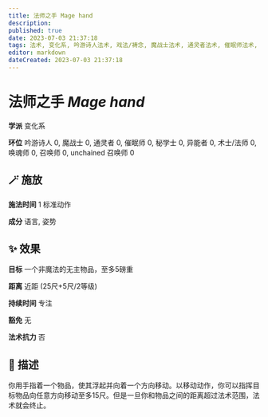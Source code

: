 ```yaml
---
title: 法师之手 Mage hand
description: 
published: true
date: 2023-07-03 21:37:18
tags: 法术, 变化系, 吟游诗人法术, 戏法/祷念, 魔战士法术, 通灵者法术, 催眠师法术, 秘学士法术, 异能者法术, 术士/法师法术, 唤魂师法术, 召唤师法术, unchained 召唤师法术
editor: markdown
dateCreated: 2023-07-03 21:37:18
---
```


# **法师之手** *Mage hand*

**学派** 变化系 

**环位** 吟游诗人 0, 魔战士 0, 通灵者 0, 催眠师 0, 秘学士 0, 异能者 0, 术士/法师 0, 唤魂师 0, 召唤师 0, unchained 召唤师 0

## 🪄 施放

**施法时间** 1 标准动作

**成分** 语言, 姿势

## ✨ 效果 

**目标** 一个非魔法的无主物品，至多5磅重 

**距离** 近距 (25尺+5尺/2等级)  

**持续时间** 专注 

**豁免** 无

**法术抗力** 否

## 📖 描述

你用手指着一个物品，使其浮起并向着一个方向移动。以移动动作，你可以指挥目标物品向任意方向移动至多15尺。但是一旦你和物品之间的距离超过法术范围，法术就会终止。
    